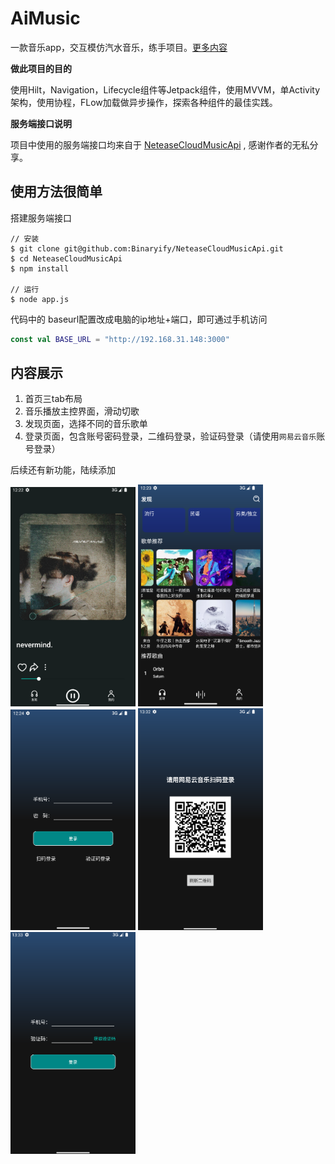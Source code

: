 # AiMusic

一款音乐app，交互模仿汽水音乐，练手项目。[更多内容](https://aidaole.github.io/#/)

**做此项目的目的**

使用Hilt，Navigation，Lifecycle组件等Jetpack组件，使用MVVM，单Activity架构，使用协程，FLow加载做异步操作，探索各种组件的最佳实践。

**服务端接口说明**

项目中使用的服务端接口均来自于 [NeteaseCloudMusicApi](https://docs.neteasecloudmusicapi.binaryify.com/#/) , 感谢作者的无私分享。

## 使用方法很简单

搭建服务端接口

```shell
// 安装
$ git clone git@github.com:Binaryify/NeteaseCloudMusicApi.git
$ cd NeteaseCloudMusicApi
$ npm install

// 运行
$ node app.js
```

代码中的 baseurl配置改成电脑的ip地址+端口，即可通过手机访问

```kotlin
const val BASE_URL = "http://192.168.31.148:3000"
```

## 内容展示

1. 首页三tab布局
2. 音乐播放主控界面，滑动切歌
3. 发现页面，选择不同的音乐歌单
4. 登录页面，包含账号密码登录，二维码登录，验证码登录（请使用`网易云音乐`账号登录）

后续还有新功能，陆续添加

<img src="./images/aimusic/Snipaste_2024-01-06_20-23-16.png" width="200" /> <img src="./images/aimusic/Snipaste_2024-01-06_20-24-02.png" width="200" /> <img src="./images/aimusic/Snipaste_2024-01-06_20-24-37.png" width="200" /> <img src="./images/aimusic/Snipaste_2024-01-06_21-32-52.png" width="200" /> <img src="./images/aimusic/Snipaste_2024-01-06_21-33-12.png" width="200" />


